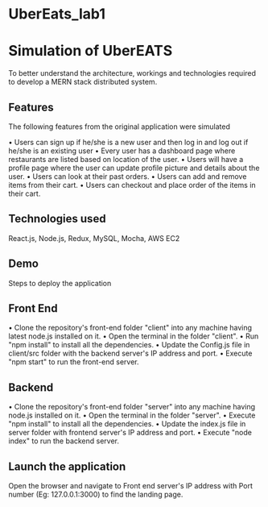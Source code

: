# UberEats_lab1

# Simulation of UberEATS

To better understand the architecture, workings and technologies required to develop a MERN stack distributed system.

## Features

The following features from the original application were simulated

• Users can sign up if he/she is a new user and then log in and log out if he/she is
  an existing user
• Every user has a dashboard page where restaurants are listed based on location of the user.
•	Users will have a profile page where the user can update profile picture and details about the user.
•	Users can look at their past orders.
•	Users can add and remove items from their cart.
•	Users can checkout and place order of the items in their cart.

## Technologies used
React.js, Node.js, Redux, MySQL, Mocha, AWS EC2

## Demo
Steps to deploy the application
 
## Front End

•	Clone the repository's front-end folder "client" into any machine having latest node.js installed on it.
•	Open the terminal in the folder "client".
•	Run "npm install" to install all the dependencies.
•	Update the Config.js file in client/src folder with the backend server's IP address and port.
•	Execute "npm start" to run the front-end server.

## Backend

•	Clone the repository's front-end folder "server" into any machine having node.js installed on it.
•	Open the terminal in the folder "server".
•	Execute "npm install" to install all the dependencies.
•	Update the index.js file in server folder with frontend server's IP address and port.
•	Execute "node index" to run the backend server.

## Launch the application
Open the browser and navigate to Front end server's IP address with Port number (Eg: 127.0.0.1:3000) to find the landing page.

